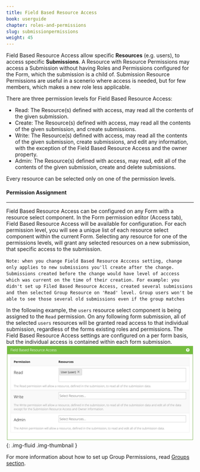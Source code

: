 ```yaml
---
title: Field Based Resource Access
book: userguide
chapter: roles-and-permissions
slug: submissionpermissions
weight: 45
---
```

Field Based Resource Access allow specific **Resources** (e.g. users), to access specific **Submissions**. A Resource with Resource Permissions may access a Submission without having Roles and Permissions configured for the Form, which the submission is a child of. Submission Resource Permissions are useful in a scenerio where access is needed, but for few members, which makes a new role less applicable.

There are three permission levels for Field Based Resource Access:

 - Read: The Resource(s) defined with access, may read all the contents of the given submission.
 - Create: The Resource(s) defined with access, may read all the contents of the given submission, and create submissions.
 - Write: The Resource(s) defined with access, may read all the contents of the given submission, create submissions, and edit any information, with the exception of the Field Based Resource Access and the owner property.
 - Admin: The Resource(s) defined with access, may read, edit all of the contents of the given submission, create and delete submissions. 

Every resource can be selected only on one of the permission levels.

#### Permission Assignment
---
Field Based Resource Access can be configured on any Form with a resource select component. In the Form permission editor (Access tab), Field Based Resource Access will be available for configuration. For each permission level, you will see a unique list of each resource select component within the current Form. Selecting any resource for one of the permissions levels, will grant any selected resources on a new submission, that specific access to the submission.

`Note: when you change Field Based Resource Acccess setting, change only applies to new submissions you'll create after the change. Submissions created before the change would have level of acccess which was current on the time of their creation. For example: you didn't set up Filed Based Resource Access, created several submissions and then selected Group Resource on 'Read' level. Group users won't be able to see those several old submissions even if the group matches`
    
In the following example, the `users` resource select component is being assigned to the `Read` permission. On any following form submission, all of the selected `users` resources will be granted read access to that individual submission, regardless of the forms existing roles and permissions. The Field Based Resource Access settings are configured on a per form basis, but the individual access is contained within each form submission.
![](/assets/img/userguide/userguide-roles-resource.png){: .img-fluid .img-thumbnail }

For more information about how to set up Group Permissions, read [Groups section](../groups).
